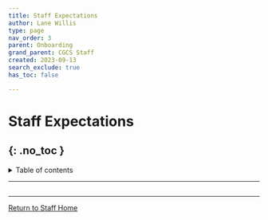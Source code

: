 ```yaml
---
title: Staff Expectations
author: Lane Willis
type: page
nav_order: 3
parent: Onboarding
grand_parent: CGCS Staff
created: 2023-09-13
search_exclude: true
has_toc: false

---
```


# Staff Expectations
{: .no_toc }
---

<details closed markdown="block">
  <summary>
    Table of contents
  </summary>
  {: .text-delta }
1. TOC
{:toc}
</details>

---

## 

---

[Return to Staff Home](/staff)